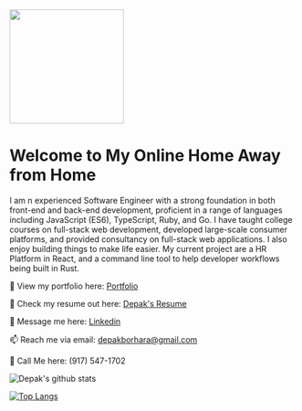 <img src="https://media3.giphy.com/media/ggtpYV17RP9lTbc542/giphy.gif?cid=ecf05e47t46w6s0zipyci2u6swj68dm2r6zwtvu7dmre049w&rid=giphy.gif&ct=g" width="200" height="200" />

# Welcome to My Online Home Away from Home

I am n experienced Software Engineer with a strong foundation in both front-end and back-end development, proficient in a range of languages including JavaScript (ES6), TypeScript, Ruby, and Go.  I have taught college courses on full-stack web development, developed large-scale consumer platforms, and provided consultancy on full-stack web applications. I also enjoy building things to make life easier. My current project are a HR Platform in React, and a command line tool to help developer workflows being built in Rust.

👀 View my portfolio here: [Portfolio](https://portfolio-dborhara.vercel.app/)

📝 Check my resume out here: [Depak's Resume](https://www.overleaf.com/read/kzvxsntcyhct#34b731)

💬 Message me here: [Linkedin](https://www.linkedin.com/in/depakborhara/)

📫 Reach me via email: [depakborhara@gmail.com](mailto:depakborhara@gmail.com)

📲 Call Me here: (917) 547-1702


![Depak's github stats](https://github-readme-stats.vercel.app/api?username=DBorhara&show_icons=true&theme=dark)

[![Top Langs](https://github-readme-stats.vercel.app/api/top-langs/?username=DBorhara&layout=compact)](https://github.com/DBorhara/github-readme-stats)

<!--
**DBorhara/DBorhara** is a ✨ _special_ ✨ repository because its `README.md` (this file) appears on your GitHub profile.

Here are some ideas to get you started:

- 🔭 I’m currently working on ...
- 🌱 I’m currently learning ...
- 👯 I’m looking to collaborate on ...
- 🤔 I’m looking for help with ...
- 💬 Ask me about ...
- 📫 How to reach me: ...
- 😄 Pronouns: ...
- ⚡ Fun fact: ...
-->
